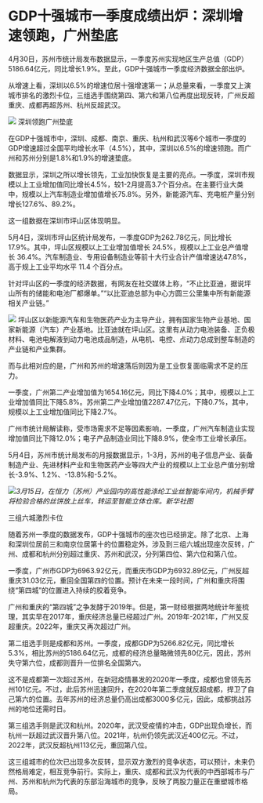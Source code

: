 # GDP十强城市一季度成绩出炉：深圳增速领跑，广州垫底

4月30日，苏州市统计局发布数据显示，一季度苏州实现地区生产总值（GDP）5186.64亿元，同比增长1.9%。至此，GDP十强城市一季度经济数据全部出炉。

从增速上看，深圳以6.5%的增速位居十强增速第一；从总量来看，一季度又上演城市排名的激烈卡位，三组选手围绕第四、第六和第八位再度出现反转，广州反超重庆、成都再超苏州、杭州反超武汉。

![](https://inews.gtimg.com/om_bt/Orrhl4xooYCnn5gaKruLhCI93KK3w8xAiPAKNbqQ5v3ewAA/1000)
深圳领跑广州垫底

在GDP十强城市中，深圳、成都、南京、重庆、杭州和武汉等6个城市一季度的GDP增速超过全国平均增长水平（4.5%），其中，深圳以6.5%的增速领跑。而广州和苏州分别是1.8%和1.9%的增速垫底。

数据显示，深圳之所以增长领先，工业加快恢复是主要的亮点。一季度，深圳市规模以上工业增加值同比增长4.5%，较1-2月提高3.7个百分点。在主要行业大类中，规模以上汽车制造业增加值增长75.8%。另外，新能源汽车、充电桩产量分别增长127.6%、89.2%。

这一组数据在深圳市坪山区体现明显。

5月4日，深圳市坪山区统计局发布，一季度GDP为262.78亿元，同比增长 17.9%。其中，坪山区规模以上工业增加值增长
24.5%，规模以上工业总产值增长 36.4%。汽车制造业、专用设备制造业等前十大行业合计产值增速达47.8%，高于规上工业平均水平 11.4 个百分点。

针对坪山区的一季度的经济数据，有网友在社交媒体上称，“不止比亚迪，据说坪山所有的储能和电池厂都爆单。”“以比亚迪总部为中心方圆三公里集中所有新能源相关产业链。”

![](https://inews.gtimg.com/om_bt/O9L7Nw3UWZBdjfY69uBcdTrOnUwFwDmfWusaljXN6nWdMAA/1000)
坪山区以新能源汽车和生物医药产业为主导产业，拥有国家生物产业基地、国家新能源（汽车）产业基地。比亚迪就在坪山区。这里有从动力电池装备、正负极材料、电池电解液到动力电池成品制造，从电机、电控、点动力总成到整车制造的产业链和产业集群。

而与此相对应的是，广州和苏州的增速落后则因为是工业恢复面临需求不足的压力。

一季度，广州第二产业增加值为1654.16亿元，同比下降4.0%；其中，规模以上工业增加值同比下降5.8%。苏州第二产业增加值2287.47亿元，下降0.7%，其中，规模以上工业增加值同比下降2.7%。

广州市统计局解读称，受市场需求不足等因素影响，一季度，广州汽车制造业实现增加值同比下降12.0%；电子产品制造业同比下降8.9%，使全市工业增长承压。

5月4日，苏州市统计局发布的月报数据显示，1-3月，苏州的电子信息产业、装备制造产业、先进材料产业和生物医药产业等四大产业的规模以上工业总产值分别增长-3.9%、1.2%、-13.8%和-5.2%。

![](https://inews.gtimg.com/om_bt/OiEHuK-2gtNe_RnQgb58z5bMwA9M9TPdHS_puwn_OVm9MAA/1000)_3月15日，在恒力（苏州）产业园内的高性能涤纶工业丝智能车间内，机械手臂将检验合格的丝饼放上丝车，转运至智能立体仓库。新华社图_

三组六城激烈卡位

随着苏州一季度的数据发布，GDP十强城市的座次也已经排定。除了北京、上海和深圳位居前三和南京位居第十的位置稳定外，涉及到三组六城出现座次反转，广州、成都和杭州分别超过重庆、苏州和武汉，分列第四位、第六位和第八位。

一季度，广州市GDP为6963.92亿元，而重庆市GDP为6932.89亿元，广州反超重庆31.03亿元，重回全国第四的位置。预计在未来一段时间，广州和重庆将围绕“第四城”的位置进入持续的胶着竞争。

广州和重庆的“第四城”之争发酵于2019年。但是，第一财经根据两地统计年鉴梳理，其实早在2017年，重庆经济总量已经超过广州。2019年-2021年，广州又反超重庆。2022年，重庆又再次超过广州。

第二组选手则是成都和苏州。一季度，成都GDP为5266.82亿元，同比增长5.3%，相比苏州的5186.64亿元，成都的经济总量略微领先80亿元，因此，苏州失守第六位，成都则晋升一位排名全国第六。

这不是成都第一次超过苏州，在新冠疫情暴发的2020年一季度，成都也曾领先苏州101亿元。不过，此后苏州迅速回升，在2020年第二季度就反超成都，捍卫了自己第六的位置。去年苏州的经济总量仍高出成都3000多亿元，因此，成都挑战苏州的地位还需时日。

第三组选手则是武汉和杭州。2020年，武汉受疫情的冲击，GDP出现负增长，而杭州一跃超过武汉晋升第八位。2021年，杭州仍领先武汉近400亿元。不过，2022年，武汉反超杭州113亿元，重回第八位。

这三组城市的位次已出现多次反转，显示双方激烈的竞争状态，可以预计，未来仍然格局难定，相互竞争前行。实际上，重庆、成都和武汉为代表的中西部城市与广州、苏州和杭州为代表的东部沿海城市的竞争，反映了两股力量正在重塑城市格局。

